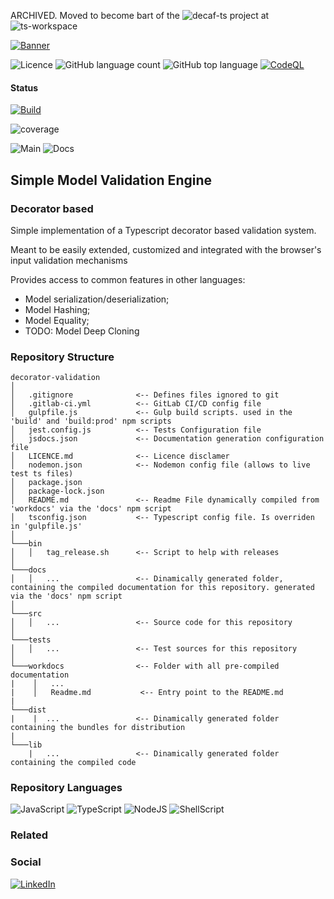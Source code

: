 ARCHIVED. Moved to become bart of the ![decaf-ts](github.com/decaf-ts) project at ![ts-workspace](github.com/decaf-ts/ts-workspace)

[![Banner](./assets/banner.png)](https://www.glass-h2020.eu/)

![Licence](https://img.shields.io/github/license/TiagoVenceslau/decorator-validation.svg)
![GitHub language count](https://img.shields.io/github/languages/count/TiagoVenceslau/decorator-validation?style=plastic)
![GitHub top language](https://img.shields.io/github/languages/top/TiagoVenceslau/decorator-validation?style=plastic)
[![CodeQL](https://github.com/starnowski/posmulten/workflows/CodeQL/badge.svg)](https://github.com/TiagoVenceslau/decorator-validation/actions?query=workflow%3ACodeQL)


#### Status
[![Build](https://gitlab.com/glass-project1/wallet/decorator-validation/badges/master/pipeline.svg)](http://www.pdmfc.com)

![coverage](https://gitlab.com/glass-project1/wallet/decorator-validation/badges/master/coverage.svg?job=coverage)

![Main](https://github.com/TiagoVenceslau/decorator-validation/actions/workflows/main.yml/badge.svg)
![Docs](https://github.com/TiagoVenceslau/decorator-validation/actions/workflows/docs.yml/badge.svg)



## Simple Model Validation Engine

### Decorator based

Simple implementation of a Typescript decorator based validation system.

Meant to be easily extended, customized and integrated with the browser's input validation mechanisms

Provides access to common features in other languages:
 - Model serialization/deserialization;
 - Model Hashing;
 - Model Equality;
 - TODO: Model Deep Cloning



### Repository Structure

```
decorator-validation
│
│   .gitignore              <-- Defines files ignored to git
│   .gitlab-ci.yml          <-- GitLab CI/CD config file
│   gulpfile.js             <-- Gulp build scripts. used in the 'build' and 'build:prod' npm scripts
│   jest.config.js          <-- Tests Configuration file
│   jsdocs.json             <-- Documentation generation configuration file
│   LICENCE.md              <-- Licence disclamer
│   nodemon.json            <-- Nodemon config file (allows to live test ts files)
│   package.json
│   package-lock.json
│   README.md               <-- Readme File dynamically compiled from 'workdocs' via the 'docs' npm script
│   tsconfig.json           <-- Typescript config file. Is overriden in 'gulpfile.js' 
│
└───bin
│   │   tag_release.sh      <-- Script to help with releases
│   
└───docs
│   │   ...                 <-- Dinamically generated folder, containing the compiled documentation for this repository. generated via the 'docs' npm script
│   
└───src
│   │   ...                 <-- Source code for this repository
│   
└───tests
│   │   ...                 <-- Test sources for this repository
│   
└───workdocs                <-- Folder with all pre-compiled documentation
|    │   ...
|    │   Readme.md           <-- Entry point to the README.md   
|
└───dist
|    |  ...                 <-- Dinamically generated folder containing the bundles for distribution
|
└───lib
    |   ...                 <-- Dinamically generated folder containing the compiled code
```

### Repository Languages

![JavaScript](https://img.shields.io/badge/JavaScript-F7DF1E?style=for-the-badge&logo=javascript&logoColor=black)
![TypeScript](https://img.shields.io/badge/TypeScript-007ACC?style=for-the-badge&logo=typescript&logoColor=white)
![NodeJS](https://img.shields.io/badge/Node.js-43853D?style=for-the-badge&logo=node.js&logoColor=white)
![ShellScript](https://img.shields.io/badge/Shell_Script-121011?style=for-the-badge&logo=gnu-bash&logoColor=white)


### Related


### Social

[![LinkedIn](https://img.shields.io/badge/LinkedIn-0077B5?style=for-the-badge&logo=linkedin&logoColor=white)](https://pt.linkedin.com/in/tiagovenceslau)
